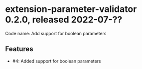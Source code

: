 # extension-parameter-validator 0.2.0, released 2022-07-??

Code name: Add support for boolean parameters

## Features

* #4: Added support for boolean parameters
